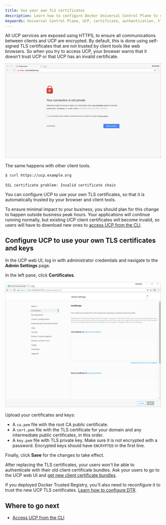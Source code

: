 ```yaml
---
title: Use your own TLS certificates
description: Learn how to configure Docker Universal Control Plane to use your own certificates.
keywords: Universal Control Plane, UCP, certificate, authentication, tls
---
```


All UCP services are exposed using HTTPS, to ensure all communications between
clients and UCP are encrypted. By default, this is done using self-signed TLS
certificates that are not trusted by client tools like web browsers. So when
you try to access UCP, your browser warns that it doesn't trust UCP or that
UCP has an invalid certificate.

![invalid certificate](../../images/use-externally-signed-certs-1.png)

The same happens with other client tools.

```none
$ curl https://ucp.example.org

SSL certificate problem: Invalid certificate chain
```

You can configure UCP to use your own TLS certificates, so that it is
automatically trusted by your browser and client tools.

To ensure minimal impact to your business, you should plan for this change to
happen outside business peak hours. Your applications will continue running
normally, but existing UCP client certificates will become invalid, so users
will have to download new ones to [access UCP from the CLI](../../user-access/cli.md).

## Configure UCP to use your own TLS certificates and keys

In the UCP web UI, log in with administrator credentials and
navigate to the **Admin Settings** page.

  In the left pane, click **Certificates**.

![](../../images/use-externally-signed-certs-2.png)

Upload your certificates and keys:

* A `ca.pem` file with the root CA public certificate.
* A `cert.pem` file with the TLS certificate for your domain and any intermediate public
certificates, in this order.
* A `key.pem` file with TLS private key. Make sure it is not encrypted with a password.
Encrypted keys should have `ENCRYPTED` in the first line.

Finally, click **Save** for the changes to take effect.

After replacing the TLS certificates, your users won't be able to authenticate
with their old client certificate bundles. Ask your users to go to the UCP
web UI and [get new client certificate bundles](../../user-access/cli.md).

If you deployed Docker Trusted Registry, you'll also need to reconfigure it
to trust the new UCP TLS certificates.
[Learn how to configure DTR](/reference/dtr/2.5/cli/reconfigure.md).

## Where to go next

- [Access UCP from the CLI](../../user-access/cli.md)
